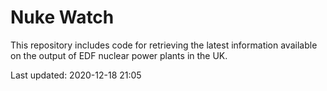 # Nuke Watch

This repository includes code for retrieving the latest information available on the output of EDF nuclear power plants in the UK.

Last updated: 2020-12-18 21:05